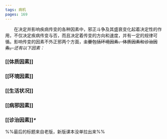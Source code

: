 ```yaml
---
tags: 病机
pages: 169
---
```

&emsp;&emsp;在决定并影响疾病传变的各种因素中，邪正斗争及其盛衰变化起着决定性的作用，不仅决定疾病传变与否，而且决定着传变的方向和速度，并有一定的规律可循。影响传变的因素不外正邪两个方面，~~主要包括环境因素、体质因素和诊治因素。~~<dfn>还有以下因素：</dfn>

### [[体质因素]]
### [[环境因素]]
### [[生活状况]]
### [[病邪因素]]
### [[诊治因素]]<dfn>\*</dfn>
%%最后的标题来自老版，新版课本没单拉出来%%